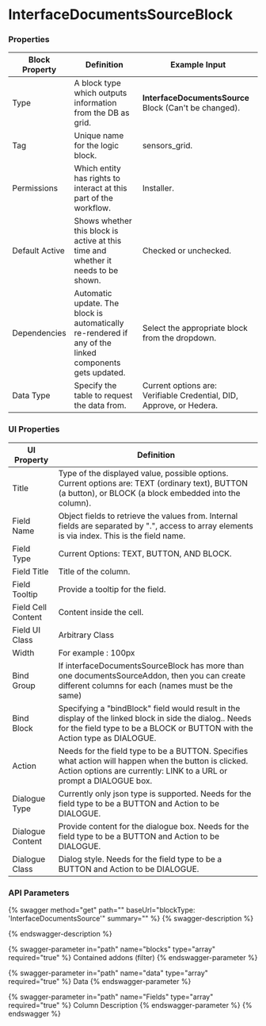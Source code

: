 # InterfaceDocumentsSourceBlock

### Properties

| Block Property | Definition                                                                                             | Example Input                                                        |
| -------------- | ------------------------------------------------------------------------------------------------------ | -------------------------------------------------------------------- |
| Type           | A block type which outputs information from the DB as grid.                                            | **InterfaceDocumentsSource** Block (Can't be changed).               |
| Tag            | Unique name for the logic block.                                                                       | sensors_grid.                                                        |
| Permissions    | Which entity has rights to interact at this part of the workflow.                                      | Installer.                                                           |
| Default Active | Shows whether this block is active at this time and whether it needs to be shown.                      | Checked or unchecked.                                                |
| Dependencies   | Automatic update. The block is automatically re-rendered if any of the linked components gets updated. | Select the appropriate block from the dropdown.                      |
| Data Type      | Specify the table to request the data from.                                                            | Current options are: Verifiable Credential, DID, Approve, or Hedera. |

### UI Properties

| UI Property        | Definition                                                                                                                                                                             |
| ------------------ | -------------------------------------------------------------------------------------------------------------------------------------------------------------------------------------- |
| Title              | Type of the displayed value, possible options. Current options are: TEXT (ordinary text), BUTTON (a button), or BLOCK (a block embedded into the column).                              |
| Field Name         | Object fields to retrieve the values from. Internal fields are separated by ".", access to array elements is via index. This is the field name.                                        |
| Field Type         | Current Options: TEXT, BUTTON, AND BLOCK.                                                                                                                                              |
| Field Title        | Title of the column.                                                                                                                                                                   |
| Field Tooltip      | Provide a tooltip for the field.                                                                                                                                                       |
| Field Cell Content | Content inside the cell.                                                                                                                                                               |
| Field UI Class     | Arbitrary Class                                                                                                                                                                        |
| Width              | For example : 100px                                                                                                                                                                    |
| Bind Group         | If interfaceDocumentsSourceBlock has more than one documentsSourceAddon, then you can create different columns for each (names must be the same)                                       |
| Bind Block         | Specifying a "bindBlock" field would result in the display of the linked block in side the dialog.. Needs for the field type to be a BLOCK or BUTTON with the Action type as DIALOGUE. |
| Action             | Needs for the field type to be a BUTTON. Specifies what action will happen when the button is clicked. Action options are currently: LINK to a URL or prompt a DIALOGUE box.           |
| Dialogue Type      | Currently only json type is supported. Needs for the field type to be a BUTTON and Action to be DIALOGUE.                                                                              |
| Dialogue Content   | Provide content for the dialogue box. Needs for the field type to be a BUTTON and Action to be DIALOGUE.                                                                               |
| Dialogue Class     | Dialog style. Needs for the field type to be a BUTTON and Action to be DIALOGUE.                                                                                                       |

### API Parameters

{% swagger method="get" path="" baseUrl="blockType: 'InterfaceDocumentsSource'" summary="" %}
{% swagger-description %}

{% endswagger-description %}

{% swagger-parameter in="path" name="blocks" type="array" required="true" %}
Contained addons (filter)
{% endswagger-parameter %}

{% swagger-parameter in="path" name="data" type="array" required="true" %}
Data
{% endswagger-parameter %}

{% swagger-parameter in="path" name="Fields" type="array" required="true" %}
Column Description
{% endswagger-parameter %}
{% endswagger %}
